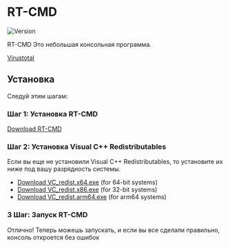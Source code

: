 # RT-CMD

<p align="cente">
  <img src="https://img.shields.io/badge/Version-3.14-blue.svg" alt="Version">
</p>

RT-CMD Это небольшая консольная программа.

[Virustotal](https://www.virustotal.com/gui/file/f04d2ef1357d82cbefdb7866d881f1a9417ca1f6e3986dc6d28aadc36eac2faf?nocache=1)

## Установка

Следуй этим шагам:


### Шаг 1: Установка RT-CMD

[Download RT-CMD](https://github.com/retrojan/rt-cmd/releases/download/rt-cmd/RT-CMD-Fixed_V3.14.exe)

### Шаг 2: Установка Visual C++ Redistributables

Если вы еще не установили Visual C++ Redistributables, то установите их ниже под вашу разрядность системы.

- [Download VC_redist.x64.exe](https://aka.ms/vs/17/release/vc_redist.x64.exe) (for 64-bit systems)
- [Download VC_redist.x86.exe](https://aka.ms/vs/17/release/vc_redist.x86.exe) (for 32-bit systems)
- [Download VC_redist.arm64.exe](https://aka.ms/vs/17/release/vc_redist.arm64.exe) (for arm64 systems)

### 3 Шаг: Запуск RT-CMD

Отлично! Теперь можешь запускать, и если вы все сделали правильно, консоль откроется без ошибок
